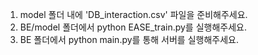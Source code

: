 1. model 폴더 내에 'DB_interaction.csv' 파일을 준비해주세요.
2. BE/model 폴더에서 python EASE_train.py를 실행해주세요.
3. BE 폴더에서 python main.py를 통해 서버를 실행해주세요.